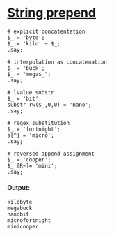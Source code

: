 [1]: http://rosettacode.org/wiki/String_prepend

# [String prepend][1]

```perl6
# explicit concatentation
$_ = 'byte';
$_ = 'kilo' ~ $_;
.say;
 
# interpolation as concatenation
$_ = 'buck';
$_ = "mega$_";
.say;
 
# lvalue substr
$_ = 'bit';
substr-rw($_,0,0) = 'nano';
.say;
 
# regex substitution
$_ = 'fortnight';
s[^] = 'micro';
.say;
 
# reversed append assignment
$_ = 'cooper'; 
$_ [R~]= 'mini';
.say;
```

#### Output:
```
kilobyte
megabuck
nanobit
microfortnight
minicooper
```